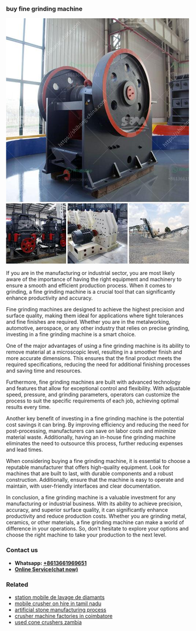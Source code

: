 <h3>buy fine grinding machine</h3><img src='1708332520.jpg' alt=''><p>If you are in the manufacturing or industrial sector, you are most likely aware of the importance of having the right equipment and machinery to ensure a smooth and efficient production process. When it comes to grinding, a fine grinding machine is a crucial tool that can significantly enhance productivity and accuracy.</p><p>Fine grinding machines are designed to achieve the highest precision and surface quality, making them ideal for applications where tight tolerances and fine finishes are required. Whether you are in the metalworking, automotive, aerospace, or any other industry that relies on precise grinding, investing in a fine grinding machine is a smart choice.</p><p>One of the major advantages of using a fine grinding machine is its ability to remove material at a microscopic level, resulting in a smoother finish and more accurate dimensions. This ensures that the final product meets the required specifications, reducing the need for additional finishing processes and saving time and resources.</p><p>Furthermore, fine grinding machines are built with advanced technology and features that allow for exceptional control and flexibility. With adjustable speed, pressure, and grinding parameters, operators can customize the process to suit the specific requirements of each job, achieving optimal results every time.</p><p>Another key benefit of investing in a fine grinding machine is the potential cost savings it can bring. By improving efficiency and reducing the need for post-processing, manufacturers can save on labor costs and minimize material waste. Additionally, having an in-house fine grinding machine eliminates the need to outsource this process, further reducing expenses and lead times.</p><p>When considering buying a fine grinding machine, it is essential to choose a reputable manufacturer that offers high-quality equipment. Look for machines that are built to last, with durable components and a robust construction. Additionally, ensure that the machine is easy to operate and maintain, with user-friendly interfaces and clear documentation.</p><p>In conclusion, a fine grinding machine is a valuable investment for any manufacturing or industrial business. With its ability to achieve precision, accuracy, and superior surface quality, it can significantly enhance productivity and reduce production costs. Whether you are grinding metal, ceramics, or other materials, a fine grinding machine can make a world of difference in your operations. So, don't hesitate to explore your options and choose the right machine to take your production to the next level.</p><h3>Contact us</h3><ul><li><strong>Whatsapp:&nbsp;<a href="https://wa.me/8613661969651">+8613661969651</a></strong></li><li><a href="https://swt.shibang-china.com/?git&amp;zhl&amp;buy fine grinding machine"><strong>Online Service(chat now)</strong></a></li></ul><h3>Related</h3><ul><li><a href='station mobile de lavage de diamants.md'>station mobile de lavage de diamants</a></li><li><a href='mobile crusher on hire in tamil nadu.md'>mobile crusher on hire in tamil nadu</a></li><li><a href='artificial stone manufacturing process.md'>artificial stone manufacturing process</a></li><li><a href='crusher machine factories in coimbatore.md'>crusher machine factories in coimbatore</a></li><li><a href='used cone crushers zambia.md'>used cone crushers zambia</a></li></ul>
